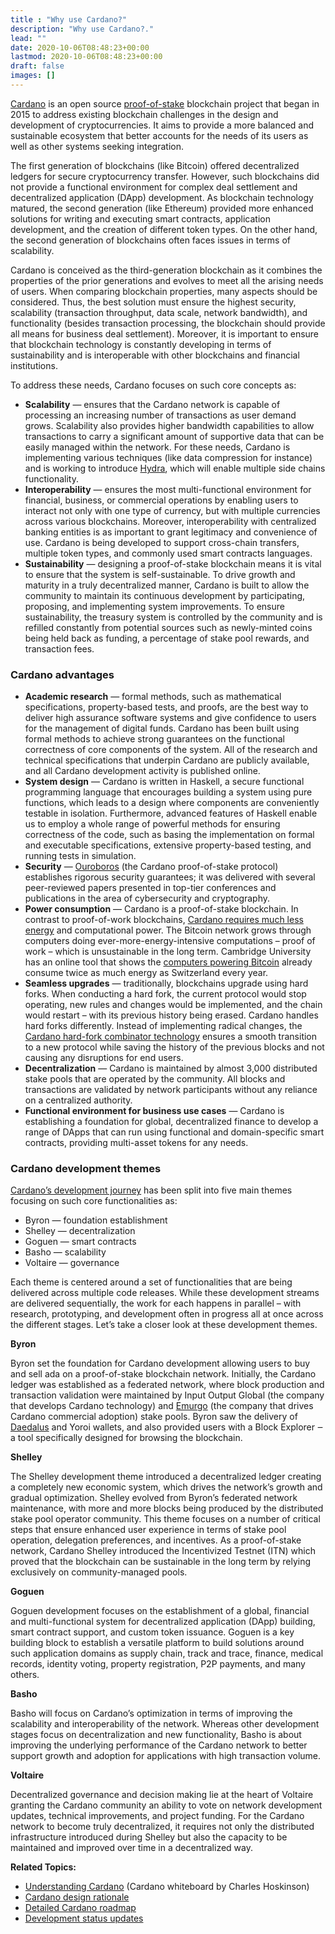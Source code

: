 ```yaml
---
title : "Why use Cardano?"
description: "Why use Cardano?."
lead: ""
date: 2020-10-06T08:48:23+00:00
lastmod: 2020-10-06T08:48:23+00:00
draft: false
images: []
---
```


[Cardano](https://cardano.org/) is an open source [proof-of-stake](https://docs.cardano.org/new-to-cardano/proof-of-stake) blockchain project that began in 2015 to address existing blockchain challenges in the design and development of cryptocurrencies. It aims to provide a more balanced and sustainable ecosystem that better accounts for the needs of its users as well as other systems seeking integration.

The first generation of blockchains (like Bitcoin) offered decentralized ledgers for secure cryptocurrency transfer. However, such blockchains did not provide a functional environment for complex deal settlement and decentralized application (DApp) development. As blockchain technology matured, the second generation (like Ethereum) provided more enhanced solutions for writing and executing smart contracts, application development, and the creation of different token types. On the other hand, the second generation of blockchains often faces issues in terms of scalability.

Cardano is conceived as the third-generation blockchain as it combines the properties of the prior generations and evolves to meet all the arising needs of users. When comparing blockchain properties, many aspects should be considered. Thus, the best solution must ensure the highest security, scalability (transaction throughput, data scale, network bandwidth), and functionality (besides transaction processing, the blockchain should provide all means for business deal settlement). Moreover, it is important to ensure that blockchain technology is constantly developing in terms of sustainability and is interoperable with other blockchains and financial institutions.

To address these needs, Cardano focuses on such core concepts as:

- **Scalability** — ensures that the Cardano network is capable of processing an increasing number of transactions as user demand grows. Scalability also provides higher bandwidth capabilities to allow transactions to carry a significant amount of supportive data that can be easily managed within the network. For these needs, Cardano is implementing various techniques (like data compression for instance) and is working to introduce [Hydra](https://iohk.io/en/research/library/papers/hydra-fast-isomorphic-state-channels/), which will enable multiple side chains functionality.
- **Interoperability** — ensures the most multi-functional environment for financial, business, or commercial operations by enabling users to interact not only with one type of currency, but with multiple currencies across various blockchains. Moreover, interoperability with centralized banking entities is as important to grant legitimacy and convenience of use. Cardano is being developed to support cross-chain transfers, multiple token types, and commonly used smart contracts languages.
- **Sustainability** — designing a proof-of-stake blockchain means it is vital to ensure that the system is self-sustainable. To drive growth and maturity in a truly decentralized manner, Cardano is built to allow the community to maintain its continuous development by participating, proposing, and implementing system improvements. To ensure sustainability, the treasury system is controlled by the community and is refilled constantly from potential sources such as newly-minted coins being held back as funding, a percentage of stake pool rewards, and transaction fees.

### Cardano advantages

- **Academic research** — formal methods, such as mathematical specifications, property-based tests, and proofs, are the best way to deliver high assurance software systems and give confidence to users for the management of digital funds. Cardano has been built using formal methods to achieve strong guarantees on the functional correctness of core components of the system. All of the research and technical specifications that underpin Cardano are publicly available, and all Cardano development activity is published online.
- **System design** — Cardano is written in Haskell, a secure functional programming language that encourages building a system using pure functions, which leads to a design where components are conveniently testable in isolation. Furthermore, advanced features of Haskell enable us to employ a whole range of powerful methods for ensuring correctness of the code, such as basing the implementation on formal and executable specifications, extensive property-based testing, and running tests in simulation.
- **Security** — [Ouroboros](https://iohk.io/en/blog/posts/2020/06/23/the-ouroboros-path-to-decentralization/) (the Cardano proof-of-stake protocol) establishes rigorous security guarantees; it was delivered with several peer-reviewed papers presented in top-tier conferences and publications in the area of cybersecurity and cryptography.
- **Power consumption** — Cardano is a proof-of-stake blockchain. In contrast to proof-of-work blockchains, [Cardano requires much less energy](https://iohk.io/en/blog/posts/2021/08/17/why-they-re-calling-cardano-the-green-blockchain/) and computational power. The Bitcoin network grows through computers doing ever-more-energy-intensive computations – proof of work – which is unsustainable in the long term. Cambridge University has an online tool that shows the [computers powering Bitcoin](https://ccaf.io/cbeci/index) already consume twice as much energy as Switzerland every year.
- **Seamless upgrades** — traditionally, blockchains upgrade using hard forks. When conducting a hard fork, the current protocol would stop operating, new rules and changes would be implemented, and the chain would restart – with its previous history being erased. Cardano handles hard forks differently. Instead of implementing radical changes, the [Cardano hard-fork combinator technology](https://iohk.io/en/blog/posts/2020/05/07/combinator-makes-easy-work-of-shelley-hard-fork/) ensures a smooth transition to a new protocol while saving the history of the previous blocks and not causing any disruptions for end users.
- **Decentralization** — Cardano is maintained by almost 3,000 distributed stake pools that are operated by the community. All blocks and transactions are validated by network participants without any reliance on a centralized authority.
- **Functional environment for business use cases** — Cardano is establishing a foundation for global, decentralized finance to develop a range of DApps that can run using functional and domain-specific smart contracts, providing multi-asset tokens for any needs.

### Cardano development themes

[Cardano’s development journey](https://roadmap.cardano.org/en/) has been split into five main themes focusing on such core functionalities as:

- Byron — foundation establishment
- Shelley — decentralization
- Goguen — smart contracts
- Basho — scalability
- Voltaire — governance

Each theme is centered around a set of functionalities that are being delivered across multiple code releases. While these development streams are delivered sequentially, the work for each happens in parallel – with research, prototyping, and development often in progress all at once across the different stages. Let’s take a closer look at these development themes.

**Byron**

Byron set the foundation for Cardano development allowing users to buy and sell ada on a proof-of-stake blockchain network. Initially, the Cardano ledger was established as a federated network, where block production and transaction validation were maintained by Input Output Global (the company that develops Cardano technology) and [Emurgo](https://emurgo.io/) (the company that drives Cardano commercial adoption) stake pools. Byron saw the delivery of [Daedalus](https://docs.cardano.org/cardano-components/daedalus-wallet) and Yoroi wallets, and also provided users with a Block Explorer ‒ a tool specifically designed for browsing the blockchain.

**Shelley**

The Shelley development theme introduced a decentralized ledger creating a completely new economic system, which drives the network’s growth and gradual optimization. Shelley evolved from Byron’s federated network maintenance, with more and more blocks being produced by the distributed stake pool operator community. This theme focuses on a number of critical steps that ensure enhanced user experience in terms of stake pool operation, delegation preferences, and incentives. As a proof-of-stake network, Cardano Shelley introduced the Incentivized Testnet (ITN) which proved that the blockchain can be sustainable in the long term by relying exclusively on community-managed pools.

**Goguen**

Goguen development focuses on the establishment of a global, financial and multi-functional system for decentralized application (DApp) building, smart contract support, and custom token issuance. Goguen is a key building block to establish a versatile platform to build solutions around such application domains as supply chain, track and trace, finance, medical records, identity voting, property registration, P2P payments, and many others.

**Basho**

Basho will focus on Cardano’s optimization in terms of improving the scalability and interoperability of the network. Whereas other development stages focus on decentralization and new functionality, Basho is about improving the underlying performance of the Cardano network to better support growth and adoption for applications with high transaction volume.

**Voltaire**

Decentralized governance and decision making lie at the heart of Voltaire granting the Cardano community an ability to vote on network development updates, technical improvements, and project funding. For the Cardano network to become truly decentralized, it requires not only the distributed infrastructure introduced during Shelley but also the capacity to be maintained and improved over time in a decentralized way.

**Related Topics:**

- [Understanding Cardano](https://www.youtube.com/watch?v=Ja9D0kpksxw) (Cardano whiteboard by Charles Hoskinson)
- [Cardano design rationale](https://docs.cardano.org/explore-cardano/cardano-design-rationale)
- [Detailed Cardano roadmap](https://roadmap.cardano.org/en/)
- [Development status updates](https://www.essentialcardano.io/development-update)